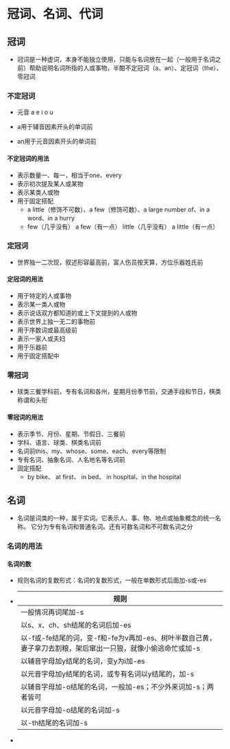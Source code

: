 # 冠词、名词、代词

## 冠词

* 冠词是一种虚词，本身不能独立使用，只能与名词放在一起（一般用于名词之前）帮助说明名词所指的人或事物，半酣不定冠词（a、an）、定冠词（the）、零冠词

### 不定冠词

* 元音 a e i o u

* a用于辅音因素开头的单词前
* an用于元音因素开头的单词前

#### 不定冠词的用法

* 表示数量一、每一，相当于one、every
* 表示初次提及某人或某物
* 表示某类人或物
* 用于固定搭配
  * a little（修饰不可数）、a few（修饰可数）、a large number of、in a word、in a hurry
  * few（几乎没有）     a few（有一点）
    little（几乎没有）    a little（有一点）

### 定冠词

* 世界独一二次现，叙述形容最高前，富人伤员按天算，方位乐器姓氏前

#### 定冠词的用法

* 用于特定的人或事物
* 表示某一类人或物
* 表示说话双方都知道的或上下文提到的人或物
* 表示世界上独一无二的事物前
* 用于序数词或最高级前
* 表示一家人或夫妇
* 用于乐器前
* 用于固定搭配中

### 零冠词

* 球类三餐学科前，专有名词和各州，星期月份季节前，交通手段和节日，棋类称谓和头衔

#### 零冠词的用法

* 表示季节、月份、星期、节假日、三餐前
* 学科、语言、球类、棋类名词前
* 名词前this、my、whose、some、each、every等限制
* 专有名词、抽象名词、人名地名等名词前
* 固定搭配
  * by bike、  at first、 in bed、 in hospital、in the hospital

## 名词

* 名词是词类的一种，属于实词。它表示人、事、物、地点或抽象概念的统一名称。
  它分为专有名词和普通名词。还有可数名词和不可数名词之分

### 名词的用法

#### 名词的数

* 规则名词的复数形式：名词的复数形式，一般在单数形式后面加-s或-es

* | 规则                                                         |
  | ------------------------------------------------------------ |
  | 一般情况再词尾加-s                                           |
  | 以s、x、ch、sh结尾的名词后加-es                              |
  | 以-f或-fe结尾的词，变-f和-fe为v再加-es、树叶半数自己黄，妻子拿刀去割粮，架后窜出一只狼，就像小偷逃命忙或加-s |
  | 以辅音字母加y结尾的名词，变y为i加-es                         |
  | 以元音字母加y结尾的名词，或专有名词以y结尾的，加-s           |
  | 以辅音字母加-o结尾的名词，一般加-es；不少外来词加-s；两者皆可 |
  | 以元音字母加-o结尾的名词加-s                                 |
  | 以-th结尾的名词加-s                                          |

* 